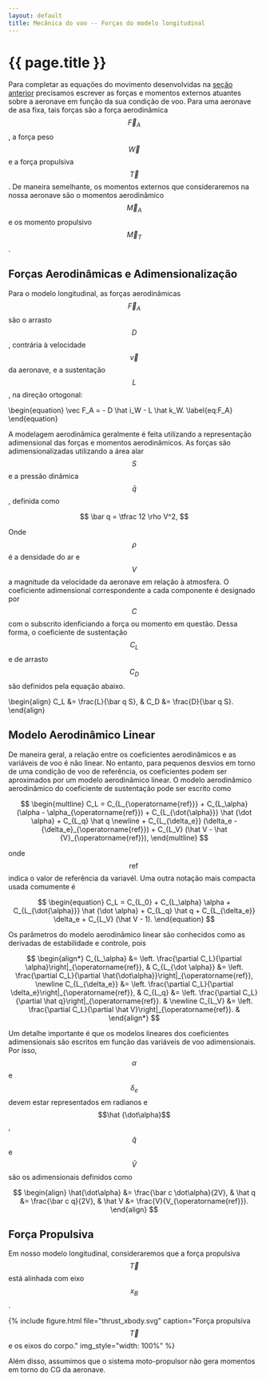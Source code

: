 ```yaml
---
layout: default
title: Mecânica do voo -- Forças do modelo longitudinal
---
```


{{ page.title }}
================

Para completar as equações do movimento desenvolvidas na [seção anterior]
precisamos escrever as forças e momentos externos atuantes sobre a aeronave
em função da sua condição de voo. Para uma aeronave de asa fixa, tais forças
são a força aerodinâmica $$\vec F_A$$, a força peso $$\vec W$$ e a força
propulsiva $$\vec T$$. De maneira semelhante, os momentos externos que
consideraremos na nossa aeronave são o momentos aerodinâmico $$\vec M_A$$
e os momento propulsivo $$\vec M_T$$.


Forças Aerodinâmicas e Adimensionalização
-----------------------------------------

Para o modelo longitudinal, as forças aerodinâmicas $$\vec F_A$$ são o arrasto
$$D$$, contrária à velocidade $$\vec v$$ da aeronave, e a sustentação $$L$$,
na direção ortogonal:

\begin{equation}
  \vec F_A = - D \hat i_W - L \hat k_W.
  \label{eq:F_A}
\end{equation}

A modelagem aerodinâmica geralmente é feita utilizando a representação
adimensional das forças e momentos aerodinâmicos. As forças são
adimensionalizadas utilizando a área alar $$S$$ e a pressão dinâmica $$\bar q$$,
definida como

$$
  \bar q = \tfrac 12 \rho V^2,
$$

Onde $$\rho$$ é a densidade do ar e $$V$$ a magnitude da velocidade da
aeronave em relação à atmosfera.
O coeficiente adimensional correspondente a cada componente é designado por
$$C$$ com o subscrito idenficiando a força ou momento em questão. Dessa forma,
o coeficiente de sustentação $$C_L$$ e de arrasto $$C_D$$ são definidos pela
equação abaixo.

\begin{align}
  C_L &= \frac{L}{\bar q S}, &
  C_D &= \frac{D}{\bar q S}.
\end{align}

Modelo Aerodinâmico Linear
--------------------------

De maneira geral, a relação entre os coeficientes aerodinâmicos e as variáveis
de voo é não linear. No entanto, para pequenos desvios em torno de uma condição
de voo de referência, os coeficientes podem ser aproximados por um modelo
aerodinâmico linear. O modelo aerodinâmico aerodinâmico do coeficiente de
sustentação pode ser escrito como

$$
\begin{multline}
  C_L = C_{L_{\operatorname{ref}}} + 
  C_{L_\alpha} (\alpha - \alpha_{\operatorname{ref}}) +
  C_{L_{\dot{\alpha}}} \hat {\dot \alpha} +
  C_{L_q} \hat q
  \newline +  
  C_{L_{\delta_e}} (\delta_e - {\delta_e}_{\operatorname{ref}}) +
  C_{L_V} (\hat V - \hat {V}_{\operatorname{ref}}),
\end{multline}
$$

onde $$\operatorname{ref}$$ indica o valor de referência da variavél.
Uma outra notação mais compacta usada comumente é 

$$
\begin{equation}
  C_L = C_{L_0} +
  C_{L_\alpha} \alpha +
  C_{L_{\dot{\alpha}}} \hat {\dot \alpha} +
  C_{L_q} \hat q + 
  C_{L_{\delta_e}} \delta_e +
  C_{L_V} (\hat V - 1).
\end{equation}
$$

Os parâmetros do modelo aerodinâmico linear são conhecidos como as derivadas
de estabilidade e controle, pois

$$
\begin{align*}
  C_{L_\alpha} &=
  \left.
  \frac{\partial C_L}{\partial \alpha}\right|_{\operatorname{ref}}, &
  C_{L_{\dot \alpha}} &=
  \left.
  \frac{\partial C_L}{\partial \hat{\dot\alpha}}\right|_{\operatorname{ref}},
  \newline
  C_{L_{\delta_e}} &=
  \left.
  \frac{\partial C_L}{\partial \delta_e}\right|_{\operatorname{ref}}, &
  C_{L_q} &=
  \left.
  \frac{\partial C_L}{\partial \hat q}\right|_{\operatorname{ref}}. &
  \newline
  C_{L_V} &=
  \left.
  \frac{\partial C_L}{\partial \hat V}\right|_{\operatorname{ref}}. &
\end{align*}
$$

Um detalhe importante é que os modelos lineares dos coeficientes adimensionais
são escritos em função das variáveis de voo adimensionais. Por isso, $$\alpha$$
e $$\delta_e$$ devem estar representados em radianos e $$\hat {\dot\alpha}$$,
$$\hat q$$ e $$\hat V$$ são os adimensionais definidos como

$$
\begin{align}
  \hat{\dot\alpha} &= \frac{\bar c \dot\alpha}{2V}, &
  \hat q &= \frac{\bar c q}{2V}, &
  \hat V &= \frac{V}{V_{\operatorname{ref}}}.
\end{align}
$$

Força Propulsiva
----------------
Em nosso modelo longitudinal, consideraremos que a força propulsiva $$\vec T$$ 
está alinhada com eixo $$x_B$$.

{%
   include figure.html
   file="thrust_xbody.svg"
   caption="Força propulsiva $$\vec T$$ e os eixos do corpo."
   img_style="width: 100%"
%}

Além disso, assumimos que o sistema moto-propulsor não gera momentos em torno
do CG da aeronave.

[seção anterior]: ../long-eqmov